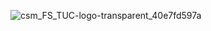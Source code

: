 ![csm_FS_TUC-logo-transparent_40e7fd597a](https://github.com/user-attachments/assets/2219371f-b14c-4e27-865a-f8f728e16e57)
